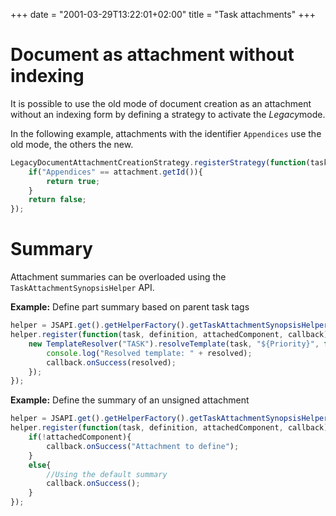+++
date = "2001-03-29T13:22:01+02:00"
title = "Task attachments"
+++

# Document as attachment without indexing

It is possible to use the old mode of document creation as an attachment without an indexing form by defining a strategy to activate the *Legacy*mode.

In the following example, attachments with the identifier `Appendices` use the old mode, the others the new.  

```javascript
LegacyDocumentAttachmentCreationStrategy.registerStrategy(function(task,attachment){
	if("Appendices" == attachment.getId()){ 
		return true;
	}
    return false;
});
```

# Summary

Attachment summaries can be overloaded using the `TaskAttachmentSynopsisHelper` API. 

__Example:__ Define part summary based on parent task tags

```javascript
helper = JSAPI.get().getHelperFactory().getTaskAttachmentSynopsisHelper();
helper.register(function(task, definition, attachedComponent, callback){
	new TemplateResolver("TASK").resolveTemplate(task, "${Priority}", function(resolved){
	    console.log("Resolved template: " + resolved); 
	    callback.onSuccess(resolved);
	});
});
```

__Example:__ Define the summary of an unsigned attachment

```javascript
helper = JSAPI.get().getHelperFactory().getTaskAttachmentSynopsisHelper();
helper.register(function(task, definition, attachedComponent, callback){
	if(!attachedComponent){
		callback.onSuccess("Attachment to define");
	}
	else{
		//Using the default summary
		callback.onSuccess();
	}
});
```